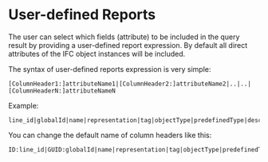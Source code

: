 # User-defined Reports #

The user can select which fields (attribute) to be included in the query result by providing a user-defined report expression. By default all direct attributes of the IFC object instances will be included.

The syntax of user-defined reports expression is very simple:
```
[ColumnHeader1:]attributeName1|[ColumnHeader2:]attributeName2|..|..|[ColumnHeaderN:]attributeNameN
```
Example:
```
line_id|globalId|name|representation|tag|objectType|predefinedType|description
```
You can change the default name of column headers like this:
```
ID:line_id|GUID:globalId|name|representation|tag|objectType|predefinedType|description
```